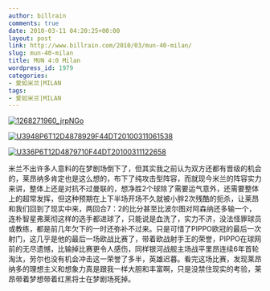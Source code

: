 ```yaml
---
author: billrain
comments: true
date: 2010-03-11 04:20:25+00:00
layout: post
link: http://www.billrain.com/2010/03/mun-40-milan/
slug: mun-40-milan
title: MUN 4:0 Milan
wordpress_id: 1979
categories:
- 爱如米兰|MILAN
tags:
- 爱如米兰|MILAN
---
```


[![1268271960_jrpNGo](http://www.billrain.com/wp-content/uploads/2010/03/1268271960_jrpNGo_thumb.jpg)](http://www.billrain.com/wp-content/uploads/2010/03/1268271960_jrpNGo.jpg)

 

[![U3948P6T12D4878929F44DT20100311061538](http://www.billrain.com/wp-content/uploads/2010/03/U3948P6T12D4878929F44DT20100311061538_thumb.jpg)](http://www.billrain.com/wp-content/uploads/2010/03/U3948P6T12D4878929F44DT20100311061538.jpg)

 

[![U336P6T12D4879710F44DT20100311122658](http://www.billrain.com/wp-content/uploads/2010/03/U336P6T12D4879710F44DT20100311122658_thumb.jpg)](http://www.billrain.com/wp-content/uploads/2010/03/U336P6T12D4879710F44DT20100311122658.jpg)

 

米兰不出许多人意料的在梦剧场倒下了，但其实我之前认为双方还都有晋级的机会的，莱昂纳多肯定也是这么想的，布下了纯攻击型阵容，而就现今米兰的阵容实力来讲，整体上还是对抗不过曼联的，想净胜2个球除了需要运气意外，还需要整体上的超常发挥，但这种预期在上下半场开场不久就被小胖2次残酷的扼杀，让莱昂和我们回到了现实中来，两回合7：2的比分甚至比波尔图对阿森纳还多输一个，连朴智星弗莱彻这样的选手都进球了，只能说是血洗了，实力不济，没法怪罪球员或教练，都是前几年欠下的一时还弥补不过来。只是可惜了PIPPO欧冠的最后一次射门，这几乎是他的最后一场欧战比赛了，带着欧战射手王的荣誉，PIPPO在球网前的无尽遗憾，比输掉比赛更令人感伤，同样银河战舰主场战平里昂连续6年首轮淘汰，劳尔也没有机会冲击这一荣誉了多半，英雄迟暮。看完这场比赛，发现莱昂纳多的理想主义和想象力真是跟我一样大胆和丰富啊，只是没禁住现实的考验，莱昂带着梦想带着红黑将士在梦剧场死掉。
